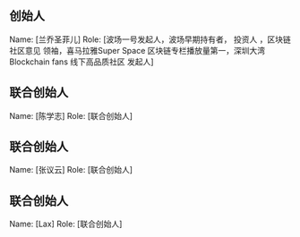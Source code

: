 ## 创始人

Name: [兰乔圣菲儿]
Role: [波场一号发起人，波场早期持有者， 投资人 ，区块链社区意见 领袖，喜马拉雅Super Space 区块链专栏播放量第一，深圳大湾Blockchain fans 线下高品质社区 发起人]

## 联合创始人

Name: [陈学志]
Role: [联合创始人]

## 联合创始人

Name: [张议云]
Role: [联合创始人]

## 联合创始人

Name: [Lax]
Role: [联合创始人]
